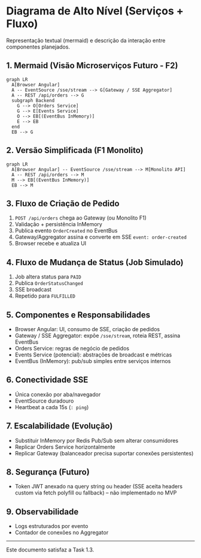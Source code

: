 # Diagrama de Alto Nível (Serviços + Fluxo)

Representação textual (mermaid) e descrição da interação entre componentes planejados.

## 1. Mermaid (Visão Microserviços Futuro - F2)
```mermaid
graph LR
  A[Browser Angular]
  A -- EventSource /sse/stream --> G[Gateway / SSE Aggregator]
  A -- REST /api/orders --> G
  subgraph Backend
    G --> O[Orders Service]
    G --> E[Events Service]
    O --> EB[(EventBus InMemory)]
    E --> EB
  end
  EB --> G
```

## 2. Versão Simplificada (F1 Monolito)
```mermaid
graph LR
  A[Browser Angular] -- EventSource /sse/stream --> M[Monolito API]
  A -- REST /api/orders --> M
  M --> EB[(EventBus InMemory)]
  EB --> M
```

## 3. Fluxo de Criação de Pedido
1. `POST /api/orders` chega ao Gateway (ou Monolito F1)
2. Validação + persistência InMemory
3. Publica evento `OrderCreated` no EventBus
4. Gateway/Aggregator assina e converte em SSE `event: order-created`
5. Browser recebe e atualiza UI

## 4. Fluxo de Mudança de Status (Job Simulado)
1. Job altera status para `PAID`
2. Publica `OrderStatusChanged`
3. SSE broadcast
4. Repetido para `FULFILLED`

## 5. Componentes e Responsabilidades
- Browser Angular: UI, consumo de SSE, criação de pedidos
- Gateway / SSE Aggregator: expõe `/sse/stream`, roteia REST, assina EventBus
- Orders Service: regras de negócio de pedidos
- Events Service (potencial): abstrações de broadcast e métricas
- EventBus (InMemory): pub/sub simples entre serviços internos

## 6. Conectividade SSE
- Única conexão por aba/navegador
- EventSource duradouro
- Heartbeat a cada 15s (`: ping`)

## 7. Escalabilidade (Evolução)
- Substituir InMemory por Redis Pub/Sub sem alterar consumidores
- Replicar Orders Service horizontalmente
- Replicar Gateway (balanceador precisa suportar conexões persistentes)

## 8. Segurança (Futuro)
- Token JWT anexado na query string ou header (SSE aceita headers custom via fetch polyfill ou fallback) – não implementado no MVP

## 9. Observabilidade
- Logs estruturados por evento
- Contador de conexões no Aggregator

---
Este documento satisfaz a Task 1.3.
